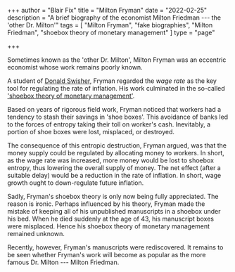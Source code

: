 +++
author = "Blair Fix"
title =  "Milton Fryman"
date = "2022-02-25"
description = "A brief biography of the economist Milton Friedman --- the 'other Dr. Milton'"
tags = [ "Milton Fryman", "fake biographies", "Milton Friedman", "shoebox theory of monetary management" ]
type = "page"

+++

Sometimes known as the 'other Dr. Milton', Milton Fryman was an eccentric economist whose work remains poorly known. 

A student of [Donald Swisher](https://sciencedesk.economicsfromthetopdown.com/satire/swisher), Fryman regarded the *wage rate* as the key tool for regulating the rate of inflation. His work culminated in the so-called ['shoebox theory of monetary management'](https://sciencedesk.economicsfromthetopdown.com/satire/shoebox).

Based on years of rigorous field work, Fryman noticed that workers had a tendency to stash their savings in 'shoe boxes'. This avoidance of banks led to the forces of entropy taking their toll on worker's cash. Inevitably, a portion of shoe boxes were lost, misplaced, or destroyed. 

The consequence of this entropic destruction, Fryman argued, was that the money supply could be regulated by allocating money to workers. In short, as the wage rate was increased, more money would be lost to shoebox entropy, thus lowering the overall supply of money. The net effect (after a suitable delay) would be a reduction in the rate of inflation. In short, wage growth ought to down-regulate future inflation.

Sadly, Fryman's shoebox theory is only now being fully appreciated. The reason is ironic. Perhaps influenced by his theory, Fryman made the mistake of keeping all of his unpublished manuscripts in a shoebox under his bed. When he died suddenly at the age of 43, his manuscript boxes were misplaced. Hence his shoebox theory of monetary management remained unknown. 

Recently, however, Fryman's manuscripts were rediscovered. It remains to be seen whether Fryman's work will become as popular as the more famous Dr. Milton --- Milton Friedman.


